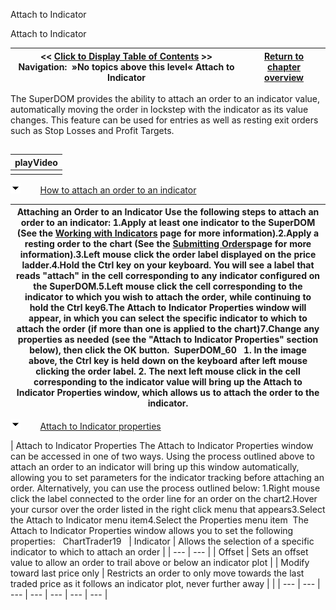 ﻿


Attach to Indicator






















Attach to Indicator







| \<\< [Click to Display Table of Contents](properties3_2_2.md) \>\> **Navigation:**   »No topics above this level«   Attach to Indicator | [Return to chapter overview](sharpdx_directwrite_textlayout-1.md) |
| --- | --- |














The SuperDOM provides the ability to attach an order to an indicator value, automatically moving the order in lockstep with the indicator as its value changes. This feature can be used for entries as well as resting exit orders such as Stop Losses and Profit Targets.


## 




| playVideo |
| --- |
|  |



![tog_minus](tog_minus-1.gif)        [How to attach an order to an indicator](javascript:HMToggle('toggle','HowToAttachAnOrderToAnIndicator','HowToAttachAnOrderToAnIndicator_ICON'))




| Attaching an Order to an Indicator Use the following steps to attach an order to an indicator: 1\.Apply at least one indicator to the SuperDOM (See the [Working with Indicators](working_with_indicators_superdom-1.md) page for more information).2\.Apply a resting order to the chart (See the [Submitting Orders](submitting_orders_superdom-1.md)page for more information).3\.Left mouse click the order label displayed on the price ladder.4\.Hold the Ctrl key on your keyboard. You will see a label that reads "attach" in the cell corresponding to any indicator configured on the SuperDOM.5\.Left mouse click the cell corresponding to the indicator to which you wish to attach the order, while continuing to hold the Ctrl key6\.The Attach to Indicator Properties window will appear, in which you can select the specific indicator to which to attach the order (if more than one is applied to the chart)7\.Change any properties as needed (see the "Attach to Indicator Properties" section below), then click the OK button.  SuperDOM_60   1\. In the image above, the Ctrl key is held down on the keyboard after left mouse clicking the order label.  2\. The next left mouse click in the cell corresponding to the indicator value will bring up the Attach to Indicator Properties window, which allows us to attach the order to the indicator. |
| --- |



![tog_minus](tog_minus-1.gif)        [Attach to Indicator properties](javascript:HMToggle('toggle','AttachToIndicatorProperties','AttachToIndicatorProperties_ICON'))




| Attach to Indicator Properties The Attach to Indicator Properties window can be accessed in one of two ways. Using the process outlined above to attach an order to an indicator will bring up this window automatically, allowing you to set parameters for the indicator tracking before attaching an order. Alternatively, you can use the process outlined below: 1\.Right mouse click the label connected to the order line for an order on the chart2\.Hover your cursor over the order listed in the right click menu that appears3\.Select the Attach to Indicator menu item4\.Select the Properties menu item  The Attach to Indicator Properties window allows you to set the following properties:   ChartTrader19     | Indicator | Allows the selection of a specific indicator to which to attach an order | | --- | --- | | Offset | Sets an offset value to allow an order to trail above or below an indicator plot | | Modify toward last price only | Restricts an order to only move towards the last traded price as it follows an indicator plot, never further away | |
| --- | --- | --- | --- | --- | --- | --- |










